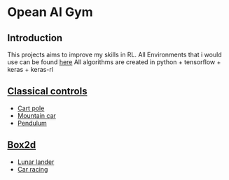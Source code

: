 # Opean AI Gym
## Introduction
This projects aims to improve my skills in RL. All Environments that i would use can be found [here](https://www.gymlibrary.ml/)
All algorithms are created in python + tensorflow + keras + keras-rl

## [Classical controls](https://www.gymlibrary.ml/environments/classic_control/)
<ul>
    <li><a href="classical_controls/cart_pole">Cart pole</a></li>
    <li><a href="classical_controls/mountain_car">Mountain car</a></li>
    <li><a href="classical_controls/pendulum">Pendulum</a></li>
</ul>

## [Box2d](https://www.gymlibrary.ml/environments/box2d/)
<ul>
    <li><a href="box2d/lunar_lander/lunar_lander">Lunar lander</a></li>
    <li><a href="box2d/car_racing/car_racing">Car racing</a></li>
</ul>



